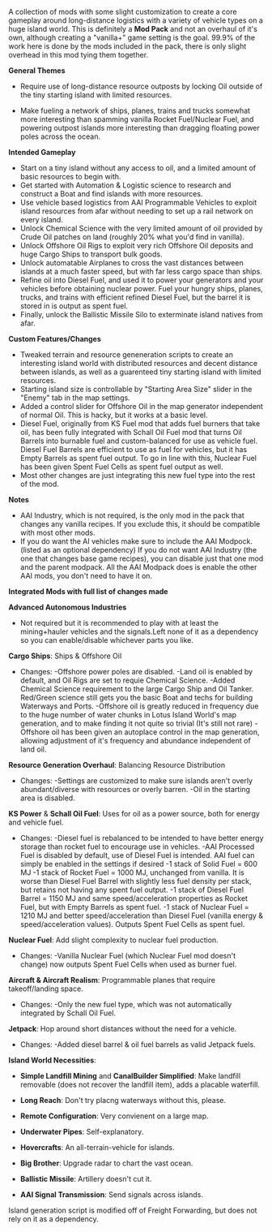 A collection of mods with some slight customization to create a core gameplay around long-distance logistics with a variety of vehicle types on a huge island world. This is definitely a **Mod Pack** and not an overhaul of it's own, although creating a "vanilla+" game setting is the goal. 99.9% of the work here is done by the mods included in the pack, there is only slight overhead in this mod tying them together.

**General Themes**

* Require use of long-distance resource outposts by locking Oil outside of the tiny starting island with limited resources.

* Make fueling a network of ships, planes, trains and trucks somewhat more interesting than spamming vanilla Rocket Fuel/Nuclear Fuel, and powering outpost islands more interesting than dragging floating power poles across the ocean.

**Intended Gameplay**

* Start on a tiny island without any access to oil, and a limited amount of basic resources to begin with. 
* Get started with Automation & Logistic science to research and construct a Boat and find islands with more resources.
* Use vehicle based logistics from AAI Programmable Vehicles to exploit island resources from afar without needing to set up a rail network on every island.
* Unlock Chemical Science with the very limited amount of oil provided by Crude Oil patches on land (roughly 20% what you'd find in vanilla).
* Unlock Offshore Oil Rigs to exploit very rich Offshore Oil deposits and huge Cargo Ships to transport bulk goods.
* Unlock automatable Airplanes to cross the vast distances between islands at a much faster speed, but with far less cargo space than ships.
* Refine oil into Diesel Fuel, and used it to power your generators and your vehicles before obtaining nuclear power. Fuel your hungry ships, planes, trucks, and trains with efficient refined Diesel Fuel, but the barrel it is stored in is output as spent fuel.
* Finally, unlock the Ballistic Missile Silo to exterminate island natives from afar.

**Custom Features/Changes**

* Tweaked terrain and resource geneneration scripts to create an interesting island world with distributed resources and decent distance between islands, as well as a guarenteed tiny starting island with limited resources.
* Starting island size is controllable by "Starting Area Size" slider in the "Enemy" tab in the map settings.
* Added a control slider for Offshore Oil in the map generator independent of normal Oil. This is hacky, but it works at a basic level.
* Diesel Fuel, originally from KS Fuel mod that adds fuel burners that take oil, has been fully integrated with Schall Oil Fuel mod that turns Oil Barrels into burnable fuel and custom-balanced for use as vehicle fuel. Diesel Fuel Barrels are efficient to use as fuel for vehicles, but it has Empty Barrels as spent fuel output. To go in line with this, Nuclear Fuel has been given Spent Fuel Cells as spent fuel output as well.
* Most other changes are just integrating this new fuel type into the rest of the mod.

**Notes**

* AAI Industry, which is not required, is the only mod in the pack that changes any vanilla recipes. If you exclude this, it should be compatible with most other mods.
* If you do want the AI vehicles make sure to include the AAI Modpock. (listed as an optional dependency) If you do not want AAI Industry (the one that changes base game recipes), you can disable just that one mod and the parent modpack. All the AAI Modpack does is enable the other AAI mods, you don't need to have it on.

**Integrated Mods with full list of changes made**

**Advanced Autonomous Industries**

* Not required but it is recommended to play with at least the mining+hauler vehicles and the signals.Left none of it as a dependency so you can enable/disable whichever parts you like.

**Cargo Ships**: Ships & Offshore Oil

* Changes:
-Offshore power poles are disabled.
-Land oil is enabled by default, and Oil Rigs are set to requie Chemical Science.
-Added Chemical Science requirement to the large Cargo Ship and Oil Tanker. Red/Green science still gets you the basic Boat and techs for building Waterways and Ports.
-Offshore oil is greatly reduced in frequency due to the huge number of water chunks in Lotus Island World's map generation, and to make finding it not quite so trivial (It's still not rare)
-Offshore oil has been given an autoplace control in the map generation, allowing adjustment of it's frequency and abundance independent of land oil.

**Resource Generation Overhaul**: Balancing Resource Distribution

* Changes:
-Settings are customized to make sure islands aren't overly abundant/diverse with resources or overly barren.
-Oil in the starting area is disabled.

**KS Power** & **Schall Oil Fuel**: Uses for oil as a power source, both for energy and vehicle fuel.

* Changes: 
-Diesel fuel is rebalanced to be intended to have better energy storage than rocket fuel to encourage use in vehicles.
-AAI Processed Fuel is disabled by default, use of Diesel Fuel is intended. AAI fuel can simply be enabled in the settings if desired
-1 stack of Solid Fuel = 600 MJ
-1 stack of Rocket Fuel = 1000 MJ, unchanged from vanilla. It is worse than Diesel Fuel Barrel with slightly less fuel density per stack, but retains not having any spent fuel output.
-1 stack of Diesel Fuel Barrel = 1150 MJ and same speed/acceleration properties as Rocket Fuel, but with Empty Barrels as spent fuel.
-1 stack of Nuclear Fuel = 1210 MJ and better speed/acceleration than Diesel Fuel (vanilla energy & speed/acceleration values). Outputs Spent Fuel Cells as spent fuel.

**Nuclear Fuel**: Add slight complexity to nuclear fuel production.

* Changes:
-Vanilla Nuclear Fuel (which Nuclear Fuel mod doesn't change) now outputs Spent Fuel Cells when used as burner fuel. 

**Aircraft & Aircraft Realism**: Programmable planes that require takeoff/landing space.

* Changes:
-Only the new fuel type, which was not automatically integrated by Schall Oil Fuel.

**Jetpack**: Hop around short distances without the need for a vehicle.

* Changes:
-Added diesel barrel & oil fuel barrels as valid Jetpack fuels.

**Island World Necessities**:

* **Simple Landfill Mining** and **CanalBuilder Simplified**: Make landfill removable (does not recover the landfill item), adds a placable waterfill.

* **Long Reach**: Don't try placng waterways without this, please.

* **Remote Configuration**: Very convienent on a large map.

* **Underwater Pipes**: Self-explanatory.

* **Hovercrafts**: An all-terrain-vehicle for islands.

* **Big Brother**: Upgrade radar to chart the vast ocean.

* **Ballistic Missile**: Artillery doesn't cut it.

* **AAI Signal Transmission**: Send signals across islands.

Island generation script is modified off of Freight Forwarding, but does not rely on it as a dependency.